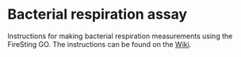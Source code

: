 # Bacterial respiration assay
Instructions for making bacterial respiration measurements using the FireSting GO.  The instructions can be found on the [Wiki](https://github.com/bowmanlab/bacterial_respiration/wiki).
